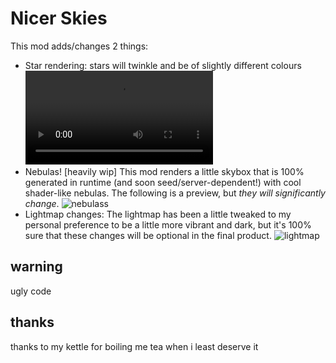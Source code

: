# Nicer Skies

This mod adds/changes 2 things:
 - Star rendering: stars will twinkle and be of slightly different colours
![Star_video.mp4](https://user-images.githubusercontent.com/57519662/195574727-11e11ce6-73b6-4786-b6cf-4e38d4b5cd26.mp4)
 - Nebulas! [heavily wip] This mod renders a little skybox that is 100% generated in runtime (and soon seed/server-dependent!) with cool shader-like nebulas. The following is a preview, but *they will significantly change*.
![nebulass](https://user-images.githubusercontent.com/57519662/195982091-0abb4067-a7ac-4456-bf99-365e0f2080a6.png)
 - Lightmap changes: The lightmap has been a little tweaked to my personal preference to be a little more vibrant and dark, but it's 100% sure that these changes will be optional in the final product.
 ![lightmap](https://user-images.githubusercontent.com/57519662/195578328-053f5d84-a9db-4e44-a4a7-4ecc4f25af37.gif)

## warning
ugly code

## thanks
thanks to my kettle for boiling me tea when i least deserve it
